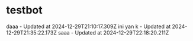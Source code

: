 # testbot
daaa - Updated at 2024-12-29T21:10:17.309Z
ini yan k - Updated at 2024-12-29T21:35:22.173Z
saaa - Updated at 2024-12-29T22:18:20.211Z